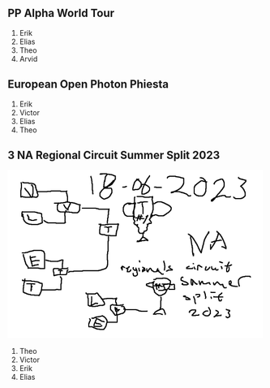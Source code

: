## PP Alpha World Tour

1. Erik
2. Elias
3. Theo
4. Arvid

## European Open Photon Phiesta

1. Erik
2. Victor
3. Elias
4. Theo

## 3 NA Regional Circuit Summer Split 2023

![](2023.png)

1. Theo
2. Victor
3. Erik
4. Elias
